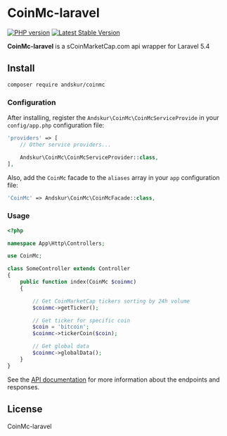 # CoinMc-laravel 
[![PHP version](https://badge.fury.io/ph/andskur%2Fcoinmc.svg)](https://badge.fury.io/ph/andskur%2Fcoinmc)
[![Latest Stable Version](https://poser.pugx.org/andskur/coinmc/v/stable)](https://packagist.org/packages/andskur/coinmc)

**CoinMc-laravel** is a sCoinMarketCap.com api wrapper for Laravel 5.4

## Install

    composer require andskur/coinmc

### Configuration

After installing, register the `Andskur\CoinMc\CoinMcServiceProvide` in your `config/app.php` configuration file:

```php
'providers' => [
    // Other service providers...

    Andskur\CoinMc\CoinMcServiceProvider::class,
],
```

Also, add the `CoinMc` facade to the `aliases` array in your `app` configuration file:

```php
'CoinMc' => Andskur\CoinMc\CoinMcFacade::class,
```

### Usage

```php
<?php

namespace App\Http\Controllers;

use CoinMc;

class SomeController extends Controller
{
    public function index(CoinMc $coinmc)
    {

        // Get CoinMarketCap tickers sorting by 24h volume
		$coinmc->getTicker();

		// Get ticker for specific coin
		$coin = 'bitcoin';
		$coinmc->tickerCoin($coin);

		// Get global data
		$coinmc->globalData();
    }
}
```

See the [API documentation](https://coinmarketcap.com/api/) for more information about the endpoints and responses.

## License

CoinMc-laravel
